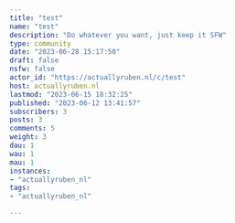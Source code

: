 ```yaml
---
title: "test" 
name: "test"
description: "Do whatever you want, just keep it SFW"
type: community
date: "2023-06-28 15:17:50"
draft: false
nsfw: false
actor_id: "https://actuallyruben.nl/c/test"
host: actuallyruben.nl
lastmod: "2023-06-15 18:32:25"
published: "2023-06-12 13:41:57"
subscribers: 3
posts: 3
comments: 5
weight: 3
dau: 1
wau: 1
mau: 1
instances:
- "actuallyruben_nl"
tags: 
- "actuallyruben_nl"

---
```

